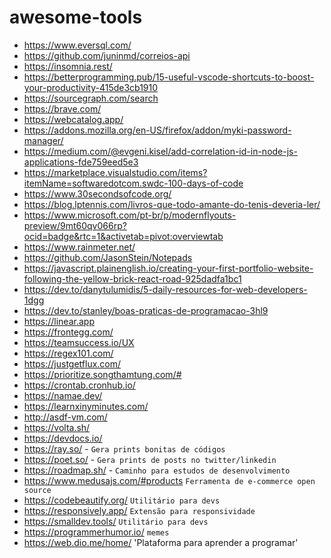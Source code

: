 # awesome-tools

- https://www.eversql.com/
- https://github.com/juninmd/correios-api
- https://insomnia.rest/
- https://betterprogramming.pub/15-useful-vscode-shortcuts-to-boost-your-productivity-415de3cb1910
- https://sourcegraph.com/search
- https://brave.com/
- https://webcatalog.app/
- https://addons.mozilla.org/en-US/firefox/addon/myki-password-manager/
- https://medium.com/@evgeni.kisel/add-correlation-id-in-node-js-applications-fde759eed5e3
- https://marketplace.visualstudio.com/items?itemName=softwaredotcom.swdc-100-days-of-code
- https://www.30secondsofcode.org/
- https://blog.lptennis.com/livros-que-todo-amante-do-tenis-deveria-ler/
- https://www.microsoft.com/pt-br/p/modernflyouts-preview/9mt60qv066rp?ocid=badge&rtc=1&activetab=pivot:overviewtab
- https://www.rainmeter.net/
- https://github.com/JasonStein/Notepads
- https://javascript.plainenglish.io/creating-your-first-portfolio-website-following-the-yellow-brick-react-road-925dadfa1bc1
- https://dev.to/danytulumidis/5-daily-resources-for-web-developers-1dgg
- https://dev.to/stanley/boas-praticas-de-programacao-3hl9
- <https://linear.app>
- https://frontegg.com/
- https://teamsuccess.io/UX
- https://regex101.com/
- https://justgetflux.com/
- https://prioritize.songthamtung.com/#
- https://crontab.cronhub.io/
- https://namae.dev/
- https://learnxinyminutes.com/
- http://asdf-vm.com/
- https://volta.sh/
- https://devdocs.io/
- https://ray.so/ - `Gera prints bonitas de códigos`
- https://poet.so/ - `Gera prints de posts no twitter/linkedin`
- https://roadmap.sh/ - `Caminho para estudos de desenvolvimento`
- https://www.medusajs.com/#products `Ferramenta de e-commerce open source`
- https://codebeautify.org/  `Utilitário para devs`
- https://responsively.app/ `Extensão para responsividade`
- https://smalldev.tools/ `Utilitário para devs`
- https://programmerhumor.io/ `memes`
- https://web.dio.me/home/ 'Plataforma para aprender a programar'
